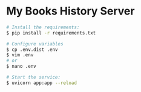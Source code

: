 # My Books History Server


```bash
# Install the requirements:
$ pip install -r requirements.txt

# Configure variables
$ cp .env.dist .env
$ vim .env
# or 
$ nano .env

# Start the service:
$ uvicorn app:app --reload
```

